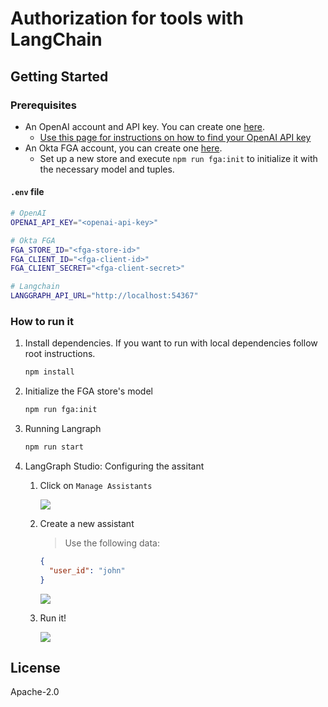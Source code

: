 # Authorization for tools with LangChain

## Getting Started

### Prerequisites

- An OpenAI account and API key. You can create one [here](https://platform.openai.com).
  - [Use this page for instructions on how to find your OpenAI API key](https://help.openai.com/en/articles/4936850-where-do-i-find-my-openai-api-key)
- An Okta FGA account, you can create one [here](https://dashboard.fga.dev).
  - Set up a new store and execute `npm run fga:init` to initialize it with the necessary model and tuples.

#### `.env` file

```sh
# OpenAI
OPENAI_API_KEY="<openai-api-key>"

# Okta FGA
FGA_STORE_ID="<fga-store-id>"
FGA_CLIENT_ID="<fga-client-id>"
FGA_CLIENT_SECRET="<fga-client-secret>"

# Langchain
LANGGRAPH_API_URL="http://localhost:54367"
```

### How to run it

1. Install dependencies. If you want to run with local dependencies follow root instructions.

   ```sh
   npm install
   ```

2. Initialize the FGA store's model
   ```sh
   npm run fga:init
   ```

3. Running Langraph

   ```sh
   npm run start
   ```

4. LangGraph Studio: Configuring the assitant
   1.  Click on `Manage Assistants`

        ![](https://cdn.auth0.com/website/auth0-lab/ai/sdks/01-langchain-auth-tools.png)

   3. Create a new assistant

      > Use the following data:

      ```json
      {
        "user_id": "john"
      }
      ```

      ![](https://cdn.auth0.com/website/auth0-lab/ai/sdks/02-langchain-auth-tools.png)

   3. Run it!

      ![](https://cdn.auth0.com/website/auth0-lab/ai/sdks/03-langchain-auth-tools.png)

## License

Apache-2.0
